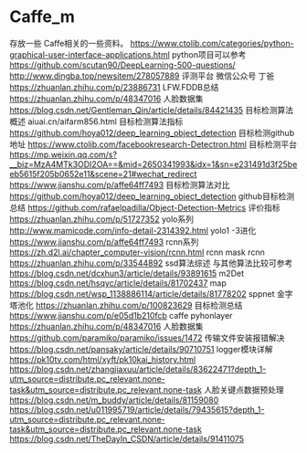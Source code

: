 # Caffe_m
存放一些 Caffe相关的一些资料。
https://www.ctolib.com/categories/python-graphical-user-interface-applications.html    python项目可以参考
https://github.com/scutan90/DeepLearning-500-questions/
http://www.dingba.top/newsitem/278057889  评测平台  微信公众号 丁爸
https://zhuanlan.zhihu.com/p/23886731  LFW.FDDB总结
https://zhuanlan.zhihu.com/p/48347016  人脸数据集
https://blog.csdn.net/Gentleman_Qin/article/details/84421435  目标检测算法概述
aiuai.cn/aifarm856.html   目标检测算法指标
https://github.com/hoya012/deep_learning_object_detection  目标检测github地址
https://www.ctolib.com/facebookresearch-Detectron.html  目标检测平台
https://mp.weixin.qq.com/s?__biz=MzA4MTk3ODI2OA==&mid=2650341993&idx=1&sn=e231491d3f25beeb5615f205b0652e11&scene=21#wechat_redirect
https://www.jianshu.com/p/affe64ff7493   目标检测算法对比
https://github.com/hoya012/deep_learning_object_detection   github目标检测总结
https://github.com/rafaelpadilla/Object-Detection-Metrics   评价指标
https://zhuanlan.zhihu.com/p/51727352   yolo系列
http://www.mamicode.com/info-detail-2314392.html   yolo1 -3进化
https://www.jianshu.com/p/affe64ff7493   rcnn系列
https://zh.d2l.ai/chapter_computer-vision/rcnn.html   rcnn  mask rcnn
https://zhuanlan.zhihu.com/p/33544892   ssd算法综述 与其他算法比较可参考
https://blog.csdn.net/dcxhun3/article/details/93891615  m2Det
https://blog.csdn.net/hsqyc/article/details/81702437   map
https://blog.csdn.net/wsp_1138886114/article/details/81778202   sppnet 金字塔池化
https://zhuanlan.zhihu.com/p/100823629   目标检测总结
https://www.jianshu.com/p/e05d1b210fcb caffe pyhonlayer
https://zhuanlan.zhihu.com/p/48347016  人脸数据集 
https://github.com/paramiko/paramiko/issues/1472   传输文件安装报错解决
https://blog.csdn.net/pansaky/article/details/90710751   logger模块详解
https://pk10tv.com/html/xyft/pk10kai_history.html
https://blog.csdn.net/zhangjiaxuu/article/details/83622471?depth_1-utm_source=distribute.pc_relevant.none-task&utm_source=distribute.pc_relevant.none-task   人脸关键点数据预处理
https://blog.csdn.net/m_buddy/article/details/81159080
https://blog.csdn.net/u011995719/article/details/79435615?depth_1-utm_source=distribute.pc_relevant.none-task&utm_source=distribute.pc_relevant.none-task
https://blog.csdn.net/TheDayIn_CSDN/article/details/91411075
